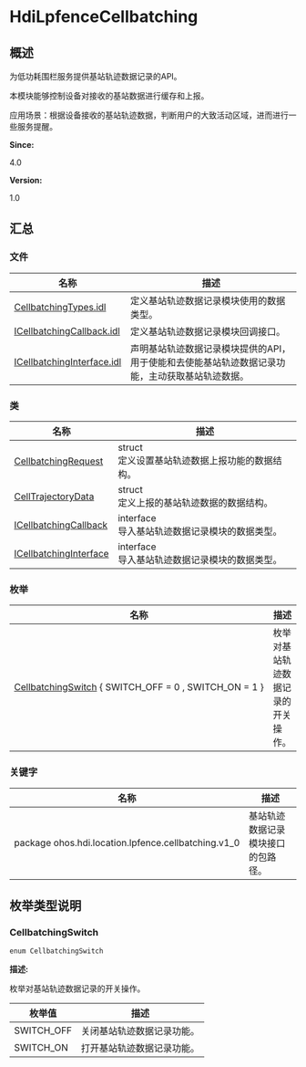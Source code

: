 # HdiLpfenceCellbatching


## 概述

为低功耗围栏服务提供基站轨迹数据记录的API。

本模块能够控制设备对接收的基站数据进行缓存和上报。

应用场景：根据设备接收的基站轨迹数据，判断用户的大致活动区域，进而进行一些服务提醒。

**Since:**

4.0

**Version:**

1.0


## 汇总


### 文件

  | 名称 | 描述 | 
| -------- | -------- |
| [CellbatchingTypes.idl](_cellbatching_types_8idl.md) | 定义基站轨迹数据记录模块使用的数据类型。 | 
| [ICellbatchingCallback.idl](_i_cellbatching_callback_8idl.md) | 定义基站轨迹数据记录模块回调接口。 | 
| [ICellbatchingInterface.idl](_i_cellbatching_interface_8idl.md) | 声明基站轨迹数据记录模块提供的API，用于使能和去使能基站轨迹数据记录功能，主动获取基站轨迹数据。 | 


### 类

  | 名称 | 描述 | 
| -------- | -------- |
| [CellbatchingRequest](_cellbatching_request.md) | struct<br/>定义设置基站轨迹数据上报功能的数据结构。 | 
| [CellTrajectoryData](_cell_trajectory_data.md) | struct<br/>定义上报的基站轨迹数据的数据结构。 | 
| [ICellbatchingCallback](interface_i_cellbatching_callback.md) | interface<br/>导入基站轨迹数据记录模块的数据类型。 | 
| [ICellbatchingInterface](interface_i_cellbatching_interface.md) | interface<br/>导入基站轨迹数据记录模块的数据类型。 | 


### 枚举

  | 名称 | 描述 | 
| -------- | -------- |
| [CellbatchingSwitch](#cellbatchingswitch)&nbsp;{&nbsp;SWITCH_OFF&nbsp;=&nbsp;0&nbsp;,&nbsp;SWITCH_ON&nbsp;=&nbsp;1&nbsp;} | 枚举对基站轨迹数据记录的开关操作。 | 


### 关键字

  | 名称 | 描述 | 
| -------- | -------- |
| package&nbsp;ohos.hdi.location.lpfence.cellbatching.v1_0 | 基站轨迹数据记录模块接口的包路径。 | 


## 枚举类型说明


### CellbatchingSwitch

  
```
enum CellbatchingSwitch
```

**描述:**

枚举对基站轨迹数据记录的开关操作。

  | 枚举值 | 描述 | 
| -------- | -------- |
| SWITCH_OFF | 关闭基站轨迹数据记录功能。 | 
| SWITCH_ON | 打开基站轨迹数据记录功能。 | 
